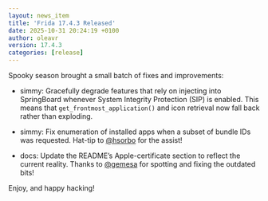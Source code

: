 ```yaml
---
layout: news_item
title: 'Frida 17.4.3 Released'
date: 2025-10-31 20:24:19 +0100
author: oleavr
version: 17.4.3
categories: [release]
---
```


Spooky season brought a small batch of fixes and improvements:

- simmy: Gracefully degrade features that rely on injecting into SpringBoard
  whenever System Integrity Protection (SIP) is enabled. This means that
  `get_frontmost_application()` and icon retrieval now fall back rather than
  exploding.

- simmy: Fix enumeration of installed apps when a subset of bundle IDs was
  requested. Hat-tip to [@hsorbo][] for the assist!

- docs: Update the README’s Apple-certificate section to reflect the current
  reality. Thanks to [@gemesa][] for spotting and fixing the outdated bits!

Enjoy, and happy hacking!


[@hsorbo]: https://x.com/hsorbo
[@gemesa]: https://github.com/gemesa
